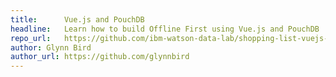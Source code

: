 ```yaml
---
title:      Vue.js and PouchDB
headline:   Learn how to build Offline First using Vue.js and PouchDB
repo_url:   https://github.com/ibm-watson-data-lab/shopping-list-vuejs-pouchdb
author: Glynn Bird
author_url: https://github.com/glynnbird
---
```

